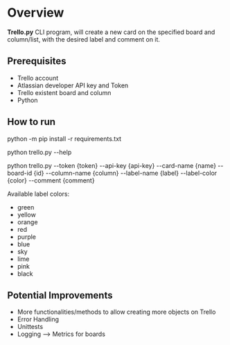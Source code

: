 # Overview
**Trello.py** CLI program, will create a new card on the specified board and column/list, 
with the desired label and comment on it.

## Prerequisites
- Trello account
- Atlassian developer API key and Token
- Trello existent board and column
- Python

## How to run
python -m pip install -r requirements.txt

python trello.py --help

python trello.py --token {token} --api-key {api-key} --card-name {name} 
--board-id {id} --column-name {column} --label-name {label}
--label-color {color} --comment {comment}

Available label colors:
- green
- yellow
- orange
- red
- purple
- blue
- sky 
- lime
- pink
- black

## Potential Improvements
- More functionalities/methods to allow creating more objects on Trello
- Error Handling
- Unittests
- Logging --> Metrics for boards
